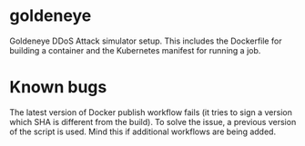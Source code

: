 # goldeneye

Goldeneye DDoS Attack simulator setup. This includes the Dockerfile for building a container 
and the Kubernetes manifest for running a job.

# Known bugs

The latest version of Docker publish workflow fails (it tries to sign a version which SHA is different
from the build). To solve the issue, a previous version of the script is used. Mind this if
additional workflows are being added.


